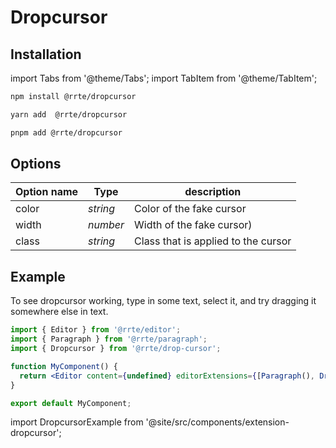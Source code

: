 # Dropcursor

## Installation

import Tabs from '@theme/Tabs';
import TabItem from '@theme/TabItem';

<Tabs>
  <TabItem value="npm" label="npm" default>

```bash
npm install @rrte/dropcursor
```

  </TabItem>
  <TabItem value="yarn" label="yarn">

```bash
yarn add  @rrte/dropcursor
```

  </TabItem>
  <TabItem value="pnpm" label="pnpm">

```bash
pnpm add @rrte/dropcursor
```

  </TabItem>
</Tabs>

## Options

| Option name | Type     | description                         |
| ----------- | -------- | ----------------------------------- |
| color       | _string_ | Color of the fake cursor            |
| width       | _number_ | Width of the fake cursor)           |
| class       | _string_ | Class that is applied to the cursor |

## Example

To see dropcursor working, type in some text, select it, and try dragging it somewhere else in text.

```jsx
import { Editor } from '@rrte/editor';
import { Paragraph } from '@rrte/paragraph';
import { Dropcursor } from '@rrte/drop-cursor';

function MyComponent() {
  return <Editor content={undefined} editorExtensions={[Paragraph(), Dropcursor()]} />;
}

export default MyComponent;
```

import DropcursorExample from '@site/src/components/extension-dropcursor';

<DropcursorExample />
